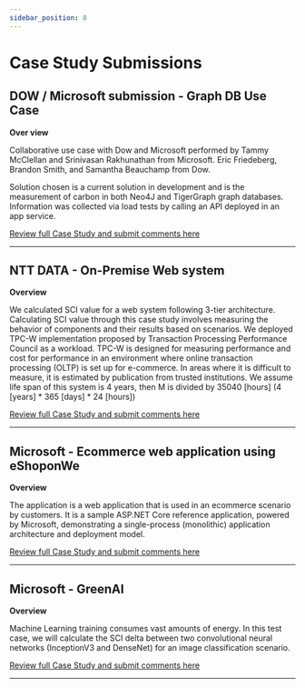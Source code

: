 ```yaml
---
sidebar_position: 8
---
```


# Case Study Submissions

## DOW / Microsoft submission - Graph DB Use Case

**Over view**

Collaborative use case with Dow and Microsoft performed by Tammy McClellan and Srinivasan Rakhunathan from Microsoft. Eric Friedeberg, Brandon Smith, and Samantha Beauchamp from Dow.

Solution chosen is a current solution in development and is the measurement of carbon in both Neo4J and TigerGraph graph databases. Information was collected via load tests by calling an API deployed in an app service.

[Review full Case Study and submit comments here](https://github.com/Green-Software-Foundation/software_carbon_intensity/issues/335)

---------

## NTT DATA - On-Premise Web system

**Overview**

We calculated SCI value for a web system following 3-tier architecture.
Calculating SCI value through this case study involves measuring the behavior of components and their results based on scenarios.
We deployed TPC-W implementation proposed by Transaction Processing Performance Council as a workload.
TPC-W is designed for measuring performance and cost for performance in an environment where online transaction processing (OLTP) is set up for e-commerce.
In areas where it is difficult to measure, it is estimated by publication from trusted institutions.
We assume life span of this system is 4 years, then M is divided by 35040 [hours] (4 [years] * 365 [days] * 24 [hours])

[Review full Case Study and submit comments here](https://github.com/Green-Software-Foundation/standards-wg/issues/36)

---------

## Microsoft - Ecommerce web application using eShoponWe

**Overview**

The application is a web application that is used in an ecommerce scenario by customers. It is a sample ASP.NET Core reference application, powered by Microsoft, demonstrating a single-process (monolithic) application architecture and deployment model.

[Review full Case Study and submit comments here](https://github.com/Green-Software-Foundation/software_carbon_intensity/issues/227)

---------

## Microsoft - GreenAI

**Overview**

Machine Learning training consumes vast amounts of energy. In this test case, we will calculate the SCI delta between two convolutional neural networks (InceptionV3 and DenseNet) for an image classification scenario.

[Review full Case Study and submit comments here](https://github.com/Green-Software-Foundation/software_carbon_intensity/issues/216)

---------


